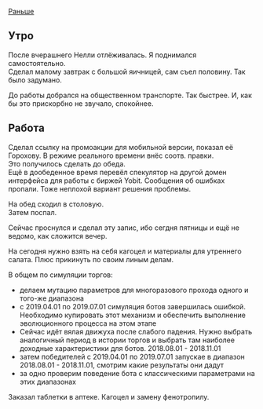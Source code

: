 [Раньше](2019.10.10.md)
## Утро
После вчерашнего Нелли отлёживалась. Я поднимался самостоятельно.  
Сделал малому завтрак с большой яичницей, сам съел половину. Так было задумано.

До работы добрался на общественном транспорте. Так быстрее. И, как бы это прискорбно не звучало, спокойнее.
## Работа
Сделал ссылку на промоакции для мобильной версии, показал её Горохову. В режиме реального времени внёс соотв. правки.  
Это получилось сделать до обеда.  
Ещё в дообеденное время перевёл спекулятор на другой домен интерфейса для работы с биржей Yobit. Сообщения об ошибках пропали. Тоже неплохой вариант решения проблемы.

На обед сходил в столовую.  
Затем поспал.

Сейчас проснулся и сделал эту запис, ибо сегдня пятницы и ещё не ведомо, как сложится вечер.  

На сегодня нужно взять на себя кагоцел и материалы для утреннего салата. Плюс прикинуть по своим линым делам.

В общем по симуляции торгов:
 - делаем мутацию параметров для многоразового прохода одного и того-же диапазона
 - с 2019.04.01 по 2019.07.01 симуляция ботов завершилась ошибкой. Необходимо купировать этот механизм и обеспечить выполнение эволюционного процесса на этом этапе
 - Сейчас идёт вялая движуха после слабого падения. Нужно выбрать аналогичный период в истории торгов и выбрать там наиболее доходные характеристики для ботов. 2018.08.01 - 2018.11.01
 - затем победителей с 2019.04.01 по 2019.07.01 запускае в диапазон 2018.08.01 - 2018.11.01, смотрим какие результаты они дадут
 - за одно проверим поведение бота с классическими параметрами на этих диапазонах

Заказал таблетки в аптеке. Кагоцел и замену фенотропилу.